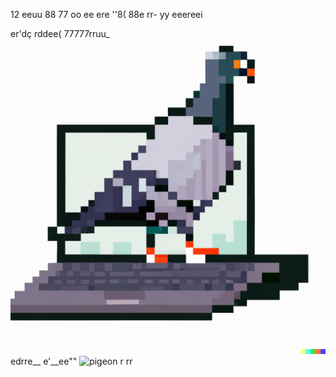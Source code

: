 
12
eeuu
88
77
oo
ee
ere
''8(
88e
rr-
yy
eeereei

er'dç
rddee(
77777rruu_ ![pigeon](https://raw.githubusercontent.com/Fralacticus/articles_md/main/Article_teintes_rouges_degats/assets/pigeon2.png)
edrre__
e'__ee""
![pigeon](https://raw.githubusercontent.com/Fralacticus//home/runner/work/testmarkdown/testmarkdown/main/article/assets/pigeon2.png "coucou") 
r
rr
